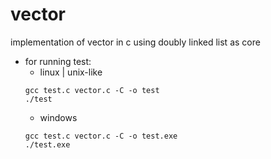 # vector 
implementation of vector in c
using doubly linked list as core

- for running test:
  - linux | unix-like
  ```
  gcc test.c vector.c -C -o test
  ./test
  ```
  - windows
  ```
  gcc test.c vector.c -C -o test.exe
  ./test.exe
  ```

